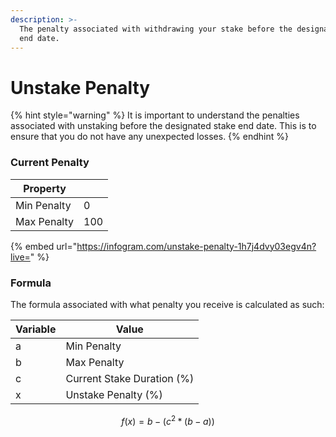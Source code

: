 ```yaml
---
description: >-
  The penalty associated with withdrawing your stake before the designated stake
  end date.
---
```


# Unstake Penalty

{% hint style="warning" %}
It is important to understand the penalties associated with unstaking before the designated stake end date. This is to ensure that you do not have any unexpected losses.
{% endhint %}

### Current Penalty

| Property    |     |
| ----------- | --- |
| Min Penalty | 0   |
| Max Penalty | 100 |

{% embed url="https://infogram.com/unstake-penalty-1h7j4dvy03egv4n?live=" %}

### Formula

The formula associated with what penalty you receive is calculated as such:

| Variable | Value                      |
| -------- | -------------------------- |
| a        | Min Penalty                |
| b        | Max Penalty                |
| c        | Current Stake Duration (%) |
| x        | Unstake Penalty (%)        |

$$
f(x) = b - (c^2 * (b - a))
$$

